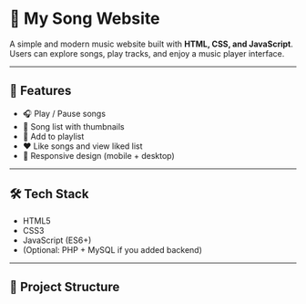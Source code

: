 # 🎵 My Song Website

A simple and modern music website built with **HTML, CSS, and JavaScript**.  
Users can explore songs, play tracks, and enjoy a music player interface.  

---

## 🚀 Features
- 🎧 Play / Pause songs
- 📃 Song list with thumbnails
- 💾 Add to playlist
- ❤️ Like songs and view liked list
- 📱 Responsive design (mobile + desktop)

---

## 🛠️ Tech Stack
- HTML5
- CSS3
- JavaScript (ES6+)
- (Optional: PHP + MySQL if you added backend)

---

## 📂 Project Structure

